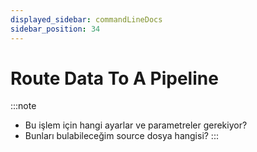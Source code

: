 ```yaml
---
displayed_sidebar: commandLineDocs
sidebar_position: 34
---
```


# Route Data To A Pipeline

:::note
* Bu işlem için hangi ayarlar ve parametreler gerekiyor?
* Bunları bulabileceğim source dosya hangisi?
:::

